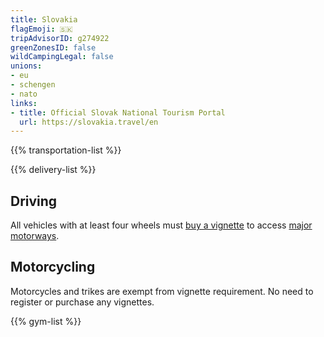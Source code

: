 ```yaml
---
title: Slovakia
flagEmoji: 🇸🇰
tripAdvisorID: g274922
greenZonesID: false
wildCampingLegal: false
unions:
- eu
- schengen
- nato
links:
- title: Official Slovak National Tourism Portal
  url: https://slovakia.travel/en
---
```


{{% transportation-list %}}

{{% delivery-list %}}

## Driving

All vehicles with at least four wheels must [buy a vignette](https://eznamka.sk/en/) to access [major motorways](https://eznamka.sk/en/specified-road-sections/network).

## Motorcycling

Motorcycles and trikes are exempt from vignette requirement. No need to register or purchase any vignettes.

{{% gym-list %}}
